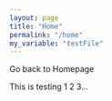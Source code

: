 ```yaml
---
layout: page
title: "Home"
permalink: "/home"
my_variable: "testFile"
---
```


Go back to Homepage

This is testing 1 2 3...
